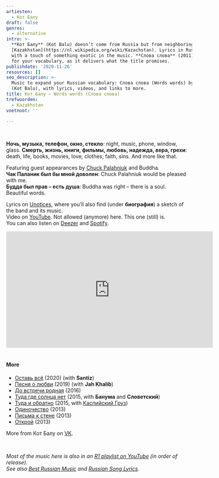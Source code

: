 ```yaml
---
artiesten:
  - Кот Балу
draft: false
genres:
  - alternative
intro: >-
  **Кот Балу** (Kot Balu) doesn’t come from Russia but from neighboring
  [Kazakhstan](https://nl.wikipedia.org/wiki/Kazachstan). Lyrics in Russian,
  with a touch of something exotic in the music. **Слова слова** (2011) is great
  for your vocabulary, as it delivers what the title promises.
publishdate: '2020-11-26'
resources: []
seo_description: >-
  Music to expand your Russian vocabulary: Слова слова (Words words) by Кот Балу
  (Kot Balu), with lyrics, videos, and links to more.
title: Кот Балу – Words words (Слова слова)
trefwoorden:
  - Kazakhstan
voetnoot: ''

---
```


<br/>

**Ночь, музыка, телефон, окно, стекло**: night, music, phone, window, glass. **Смерть, жизнь, книги, фильмы, любовь, надежда, вера, грехи**: death, life, books, movies, love, clothes, faith, sins. And more like that.

Featuring guest appearances by [Chuck Palahniuk](https://nl.wikipedia.org/wiki/Chuck_Palahniuk) and Buddha.<br/>**Чак Паланик был бы мной доволен**: Chuck Palahniuk would be pleased with me.<br/>**Будда был прав – есть душа**: Buddha was right – there is a soul. <br/> Beautiful words.

Lyrics on [Unotices](https://unotices.com/page-text.php?id=2779), where you’ll also find (under **биография**) a sketch of the band and its music. <br/> 
Video on [YouTube](https://www.youtube.com/watch?v=aCQqfgq2vbA). Not allowed (anymore) here. This one (still) is. <br/>
You can also listen on [Deezer](https://www.deezer.com/en/track/867609632?autoplay=true) and [Spotify](https://open.spotify.com/track/59FUYrfwKs7rXieKahLUec?si=B1X6A_UKRByRa8NXPbQvbQ).

<iframe width="560" height="315" src="https://www.youtube.com/embed/dJDkNZADJ60" frameborder="0" allow="accelerometer; autoplay; clipboard-write; encrypted-media; gyroscope; picture-in-picture" allowfullscreen></iframe>

<br/>
<br/>

#### More

- [Оставь всё](https://youtu.be/AseoUFj4Bh0) (2020) (with **Santiz**)
- [Песня о любви](https://youtu.be/ffk5IQroGLI) (2019) (with **Jah Khalib**)
- [До встречи родная](https://youtu.be/ntkXZfLV7x4) (2016)
- [Туда где солнца нет](https://youtu.be/uHBCxtnTAIY) (2015, with **Банума** and **Словетский**)
- [Туда и обратно](https://youtu.be/5f_61RIk5xo) (2015, with [Каспийский Груз](https://rusland1.nl/en/muziek/190422-%D0%BA%D0%B0%D1%81%D0%BF%D0%B8%D0%B8%CC%86%D1%81%D0%BA%D0%B8%D0%B8%CC%86-%D0%B3%D1%80%D1%83%D0%B7-3x/))
- [Одиночество](https://youtu.be/vCNBBwsMqss) (2013)
- [Письма к стене](https://youtu.be/Mls7bGi6mbk) (2013)
- [Открой](https://youtu.be/5xBP5JZP9sM) (2013)

More from Кот Балу on [VK](https://vk.com/powerofcat).

<br/>


*Most of the music here is also in an [R1 playlist on YouTube](https://www.youtube.com/playlist?list=PLeE-zqOrSLhxfIpK2vuUJNCKSzyVBi0yM) (in order of release).* <br/>
*See also [Best Russian Music](https://www.youtube.com/playlist?list=PLeE-zqOrSLhxTFYDvlwUu4hYby9DojwoD) and [Russian Song Lyrics](https://www.youtube.com/playlist?list=PLeE-zqOrSLhzkRCATzT8__oNifBChVHGK).*
